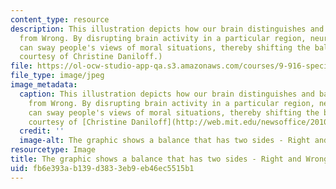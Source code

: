 ```yaml
---
content_type: resource
description: This illustration depicts how our brain distinguishes and balances Right
  from Wrong. By disrupting brain activity in a particular region, neuroscientists
  can sway people's views of moral situations, thereby shifting the balance. (Image
  courtesy of Christine Daniloff.)
file: https://ol-ocw-studio-app-qa.s3.amazonaws.com/courses/9-916-special-topics-social-animals-fall-2009/fb6e393ab139d3833eb9eb46ec5515b1_9-916f09.jpg
file_type: image/jpeg
image_metadata:
  caption: This illustration depicts how our brain distinguishes and balances Right
    from Wrong. By disrupting brain activity in a particular region, neuroscientists
    can sway people's views of moral situations, thereby shifting the balance. (Image
    courtesy of [Christine Daniloff](http://web.mit.edu/newsoffice/2010/moral-control-0330).)
  credit: ''
  image-alt: The graphic shows a balance that has two sides - Right and Wrong.
resourcetype: Image
title: The graphic shows a balance that has two sides - Right and Wrong
uid: fb6e393a-b139-d383-3eb9-eb46ec5515b1
---
```

